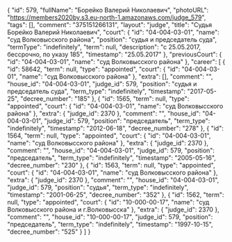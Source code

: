 {
    "id": 579,
    "fullName": "Борейко Валерий Николаевич",
    "photoURL": "https://members2020by.s3.eu-north-1.amazonaws.com/judge_579",
    "tags": [],
    "comment": "375151266131",
    "layout": "judge",
    "title": "Судья Борейко Валерий Николаевич",
    "court": {
        "id": "04-004-03-01",
        "name": "суд Волковысского района",
        "position": "судья и председатель суда",
        "termType": "indefinitely",
        "term": null,
        "description": "c 25.05.2017, бессрочно, по указу 185",
        "timestamp": "25.05.2017"
    },
    "previousCourt": {
        "id": "04-004-03-01",
        "name": "суд Волковысского района"
    },
    "career": [
        {
            "id": 58642,
            "term": null,
            "type": "appointed",
            "court": {
                "id": "04-004-03-01",
                "name": "суд Волковысского района"
            },
            "extra": [],
            "comment": "",
            "house_id": "04-004-03-01",
            "judge_id": 579,
            "position": "судья и председатель суда",
            "term_type": "indefinitely",
            "timestamp": "2017-05-25",
            "decree_number": "185"
        },
        {
            "id": 1565,
            "term": null,
            "type": "appointed",
            "court": {
                "id": "04-004-03-01",
                "name": "суд Волковысского района"
            },
            "extra": {
                "judge_id": 2370
            },
            "comment": "",
            "house_id": "04-004-03-01",
            "judge_id": 579,
            "position": "председатель",
            "term_type": "indefinitely",
            "timestamp": "2012-06-18",
            "decree_number": "278"
        },
        {
            "id": 1564,
            "term": null,
            "type": "appointed",
            "court": {
                "id": "04-004-03-01",
                "name": "суд Волковысского района"
            },
            "extra": {
                "judge_id": 2370
            },
            "comment": "",
            "house_id": "04-004-03-01",
            "judge_id": 579,
            "position": "председатель",
            "term_type": "indefinitely",
            "timestamp": "2005-05-16",
            "decree_number": "230"
        },
        {
            "id": 1563,
            "term": null,
            "type": "appointed",
            "court": {
                "id": "04-004-03-01",
                "name": "суд Волковысского района"
            },
            "extra": {
                "judge_id": 2370
            },
            "comment": "",
            "house_id": "04-004-03-01",
            "judge_id": 579,
            "position": "судья",
            "term_type": "indefinitely",
            "timestamp": "2001-06-25",
            "decree_number": "352"
        },
        {
            "id": 1562,
            "term": null,
            "type": "appointed",
            "court": {
                "id": "10-000-00-17",
                "name": "суд Волковысского района и г.Волковысска"
            },
            "extra": {
                "judge_id": 2370
            },
            "comment": "",
            "house_id": "10-000-00-17",
            "judge_id": 579,
            "position": "председатель",
            "term_type": "indefinitely",
            "timestamp": "1997-10-15",
            "decree_number": "525"
        }
    ]
}